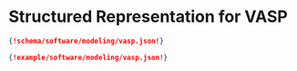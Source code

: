 # Structured Representation for VASP

```json tab="Schema" 
{!schema/software/modeling/vasp.json!}
```

```json tab="Example" 
{!example/software/modeling/vasp.json!}
```
